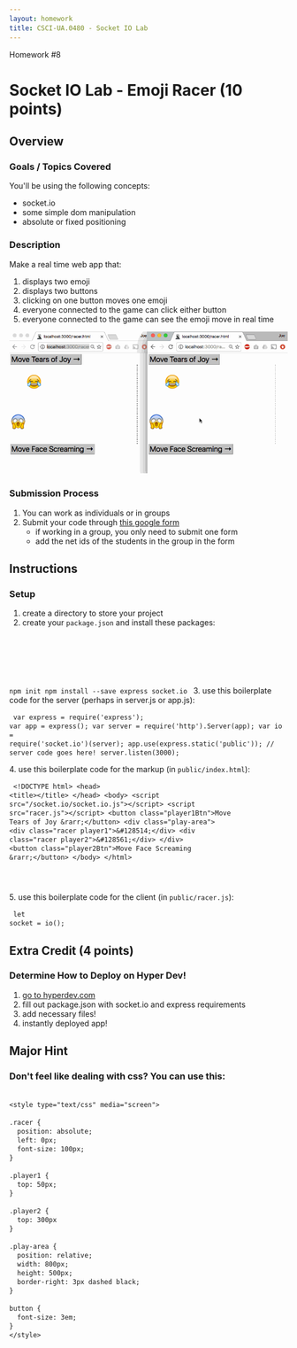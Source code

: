 ```yaml
---
layout: homework
title: CSCI-UA.0480 - Socket IO Lab
---
```


<div class="panel panel-default">
	<div class="panel-heading">Homework #8</div>
	<div class="panel-body" markdown="block">

# Socket IO Lab - Emoji Racer (10 points)

## Overview

### Goals / Topics Covered

You'll be using the following concepts:

* socket.io
* some simple dom manipulation
* absolute or fixed positioning

### Description

Make a real time web app that:

1. displays two emoji
2. displays two buttons
3. clicking on one button moves one emoji
4. everyone connected to the game can click either button
5. everyone connected to the game can see the emoji move in real time

![Emoji Racer](../resources/img/hw09-screen.gif)

### Submission Process

1. You can work as individuals or in groups
2. Submit your code through [this google form](https://docs.google.com/a/nyu.edu/forms/d/e/1FAIpQLSdmF51oafE7ehLw56EPxg5nV5YxizkJef-W6Loh59qncR2xWg/viewform)
    * if working in a group, you only need to submit one form
    * add the net ids of the students in the group in the form




## Instructions

### Setup

1. create a directory to store your project
2. create your `package.json` and install these packages:
	<pre><code data-trim contenteditable>
npm init
npm install --save express socket.io
</code></pre>
3. use this boilerplate code for the server (perhaps in server.js or app.js):
    <pre><code data-trim contenteditable>
var express = require('express');
var app = express();
var server = require('http').Server(app);
var io = require('socket.io')(server);
app.use(express.static('public'));
// server code goes here!
server.listen(3000);
</code></pre>
4. use this boilerplate code for the markup (in `public/index.html`):
	<pre><code data-trim contenteditable>
&lt;!DOCTYPE html&gt;
&lt;head&gt;
&lt;title&gt;&lt;/title&gt;
&lt;/head&gt;
&lt;body&gt;
&lt;script src="/socket.io/socket.io.js"&gt;&lt;/script&gt;
&lt;script src="racer.js"&gt;&lt;/script&gt;
&lt;button class="player1Btn"&gt;Move Tears of Joy &amp;rarr;&lt;/button&gt;
&lt;div class="play-area"&gt;
  &lt;div class="racer player1"&gt;&amp;#128514;&lt;/div&gt;
  &lt;div class="racer player2"&gt;&amp;#128561;&lt;/div&gt;
&lt;/div&gt;
&lt;button class="player2Btn"&gt;Move Face Screaming &amp;rarr;&lt;/button&gt;
&lt;/body&gt;
&lt;/html&gt;


</code></pre>
5. use this boilerplate code for the client (in `public/racer.js`):
    <pre><code data-trim contenteditable>
    let socket = io();
</code></pre>

## Extra Credit (4 points)

### Determine How to Deploy on Hyper Dev!

1. [go to hyperdev.com](https://hyperdev.com/)
2. fill out package.json with socket.io and express requirements
3. add necessary files!
4. instantly deployed app!

## Major Hint

### Don't feel like dealing with css? You can use this:

<pre><code data-trim contenteditable>
&lt;style type="text/css" media="screen"&gt;

.racer {
  position: absolute;
  left: 0px;
  font-size: 100px;
}

.player1 {
  top: 50px;
}    

.player2 {
  top: 300px
}    

.play-area {
  position: relative;
  width: 800px;
  height: 500px;
  border-right: 3px dashed black;
}

button {
  font-size: 3em;
}
&lt;/style&gt;

</code></pre>






</div>
</div>
